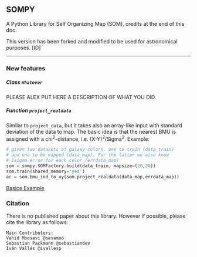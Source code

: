 SOMPY
-----
A Python Library for Self Organizing Map (SOM), credits at the end of this doc.

This version has been forked and modified to be used for astronomical purposes. [ID]

-----

### New features


##### Class ``Whatever``

PLEASE ALEX PUT HERE A DESCRIPTION OF WHAT YOU DID.

##### Function ``project_realdata`` 

Similar to ``project_data``, but it takes also an array-like input with standard deviation of the data to map. The basic idea is that the nearest BMU is assigned with a chi<sup>2</sup>-distance, i.e. (X-Y)<sup>2</sup>/Sigma<sup>2</sup>.
Example:
```python
# given two datasets of galaxy colors, one to train (data_train) 
# and one to be mapped (data_map). For the latter we also know
# 1sigma error for each color (errdata_map).
som = sompy.SOMFactory.build(data_train, mapsize=(20,20))
som.train(shared_memory='yes')
ac = som.bmu_ind_to_xy(som.project_realdata(data_map,errdata_map))
```



[Basice Example](https://gist.github.com/sevamoo/035c56e7428318dd3065013625f12a11)

### Citation

There is no published paper about this library. However if possible, please cite the library as follows:

```
Main Contributers:
Vahid Moosavi @sevamoo
Sebastian Packmann @sebastiandev
Iván Vallés @ivallesp 
```



